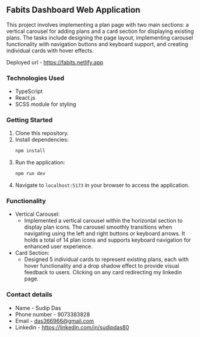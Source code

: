 ## Fabits Dashboard Web Application

This project involves implementing a plan page with two main sections: a vertical carousel for adding plans and a card section for displaying existing plans. The tasks include designing the page layout, implementing carousel functionality with navigation buttons and keyboard support, and creating individual cards with hover effects.

Deployed url - https://fabits.netlify.app

### Technologies Used
- TypeScript
- React.js
- SCSS module for styling
  
### Getting Started
1. Clone this repository.
2. Install dependencies:
    ```bash
    npm install
    ```
3. Run the application:
    ```bash
    npm run dev
    ```
4. Navigate to `localhost:5173` in your browser to access the application.

### Functionality
- Vertical Carousel:
  - Implemented a vertical carousel within the horizontal section to display plan icons. The carousel smoothly transitions when navigating using the left and right buttons or keyboard arrows. It holds a total of 14 plan icons and supports keyboard navigation for enhanced user experience.
- Card Section:
  - Designed 5 individual cards to represent existing plans, each with hover functionality and a drop shadow effect to provide visual feedback to users. Clicking on any card redirecting my linkedin page.

### Contact details
- Name - Sudip Das
- Phone number - 9073383828
- Email - das366966@gmail.com
- Linkedin - https://linkedin.com/in/sudipdas80